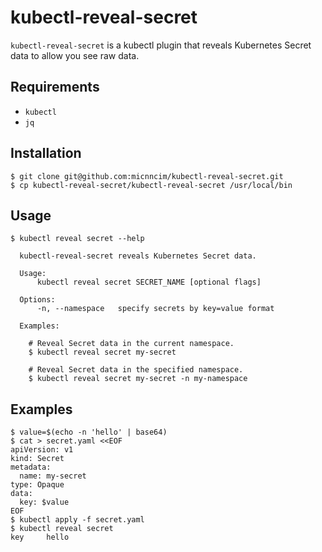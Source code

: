 # kubectl-reveal-secret

`kubectl-reveal-secret` is a kubectl plugin that reveals Kubernetes Secret data to allow you see raw data.

## Requirements

- `kubectl`
- `jq`

## Installation

```console
$ git clone git@github.com:micnncim/kubectl-reveal-secret.git
$ cp kubectl-reveal-secret/kubectl-reveal-secret /usr/local/bin
```

## Usage

```console
$ kubectl reveal secret --help

  kubectl-reveal-secret reveals Kubernetes Secret data.

  Usage:
      kubectl reveal secret SECRET_NAME [optional flags]

  Options:
      -n, --namespace   specify secrets by key=value format

  Examples:

    # Reveal Secret data in the current namespace.
    $ kubectl reveal secret my-secret

    # Reveal Secret data in the specified namespace.
    $ kubectl reveal secret my-secret -n my-namespace

```

## Examples

```
$ value=$(echo -n 'hello' | base64)
$ cat > secret.yaml <<EOF
apiVersion: v1
kind: Secret
metadata:
  name: my-secret
type: Opaque
data:
  key: $value
EOF
$ kubectl apply -f secret.yaml
$ kubectl reveal secret
key     hello
```
